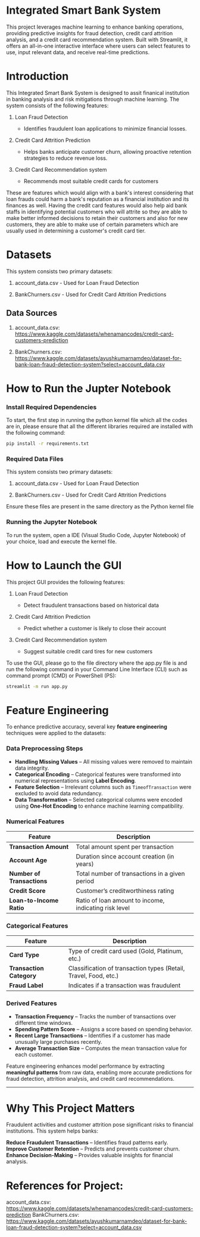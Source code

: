# Integrated Smart Bank System
This project leverages machine learning to enhance banking operations, providing predictive insights for fraud detection, credit card attrition analysis, and a credit card recommendation system. Built with Streamlit, it offers an all-in-one interactive interface where users can select features to use, input relevant data, and receive real-time predictions.


# Introduction
This Integrated Smart Bank System is designed to assit finanical institution in banking analysis and risk mitigations through machine learning. The system consists of the following features:

1. Loan Fraud Detection 
   - Identifies fraudulent loan applications to minimize financial losses.

2. Credit Card Attrition Prediction 
   - Helps banks anticipate customer churn, allowing proactive retention strategies to reduce revenue loss.
   
3. Credit Card Recommendation system
   - Recommends most suitable credit cards for customers 

These are features which would align with a bank's interest considering that loan frauds could harm a bank's reputation as a financial institution and its finances as well. Having the credit card features would also help aid bank staffs in identifying potential customers who will attrite so they are able to make better informed decisions to retain their customers and also for new customers, they are able to make use of certain parameters which are usually used in determining a customer's credit card tier.


# Datasets

This system consists two primary datasets:

1. account_data.csv - Used for Loan Fraud Detection

2. BankChurners.csv - Used for Credit Card Attrition Predictions

## Data Sources

1. account_data.csv: https://www.kaggle.com/datasets/whenamancodes/credit-card-customers-prediction

2. BankChurners.csv: https://www.kaggle.com/datasets/ayushkumarnamdeo/dataset-for-bank-loan-fraud-detection-system?select=account_data.csv

# How to Run the Jupter Notebook
### Install Required Dependencies
To start, the first step in running the python kernel file which all the codes are in, please ensure that all the different libraries required are installed with the following command:
```bash
pip install -r requirements.txt
```
### Required Data Files

This system consists two primary datasets:

1. account_data.csv - Used for Loan Fraud Detection

2. BankChurners.csv - Used for Credit Card Attrition Predictions

Ensure these files are present in the same directory as the Python kernel file

### Running the Jupyter Notebook
To run the system, open a IDE (Visual Studio Code, Jupyter Notebook) of your choice, load and execute the kernel file.


# How to Launch the GUI
This project GUI provides the following features:

1. Loan Fraud Detection 
   - Detect fraudulent transactions based on historical data

2. Credit Card Attrition Prediction 
   - Predict whether a customer is likely to close their account
   
3. Credit Card Recommendation system
   - Suggest suitable credit card tires for new customers 

To use the GUI, please go to the file directory where the app.py file is and run the following command in your Command Line Interface (CLI) such as command prompt (CMD) or PowerShell (PS):
```bash
streamlit -m run app.py
```


# Feature Engineering
To enhance predictive accuracy, several key **feature engineering** techniques were applied to the datasets:

### **Data Preprocessing Steps**
- **Handling Missing Values** – All missing values were removed to maintain data integrity.
- **Categorical Encoding** – Categorical features were transformed into numerical representations using **Label Encoding**.
- **Feature Selection** – Irrelevant columns such as `TimeofTransaction` were excluded to avoid data redundancy.
- **Data Transformation** – Selected categorical columns were encoded using **One-Hot Encoding** to enhance machine learning compatibility.

### **Numerical Features**
| Feature | Description |
|---------|-------------|
| **Transaction Amount** | Total amount spent per transaction |
| **Account Age** | Duration since account creation (in years) |
| **Number of Transactions** | Total number of transactions in a given period |
| **Credit Score** | Customer’s creditworthiness rating |
| **Loan-to-Income Ratio** | Ratio of loan amount to income, indicating risk level |

### **Categorical Features**
| Feature | Description |
|---------|-------------|
| **Card Type** | Type of credit card used (Gold, Platinum, etc.) |
| **Transaction Category** | Classification of transaction types (Retail, Travel, Food, etc.) |
| **Fraud Label** | Indicates if a transaction was fraudulent |

### **Derived Features**
- **Transaction Frequency** – Tracks the number of transactions over different time windows.
- **Spending Pattern Score** – Assigns a score based on spending behavior.
- **Recent Large Transactions** – Identifies if a customer has made unusually large purchases recently.
- **Average Transaction Size** – Computes the mean transaction value for each customer.

Feature engineering enhances model performance by extracting **meaningful patterns** from raw data, enabling more accurate predictions for fraud detection, attrition analysis, and credit card recommendations.

---

# Why This Project Matters
Fraudulent activities and customer attrition pose significant risks to financial institutions. This system helps banks:

**Reduce Fraudulent Transactions** – Identifies fraud patterns early.  
**Improve Customer Retention** – Predicts and prevents customer churn.  
**Enhance Decision-Making** – Provides valuable insights for financial analysis.  

# References for Project:
account_data.csv: https://www.kaggle.com/datasets/whenamancodes/credit-card-customers-prediction
BankChurners.csv: https://www.kaggle.com/datasets/ayushkumarnamdeo/dataset-for-bank-loan-fraud-detection-system?select=account_data.csv
